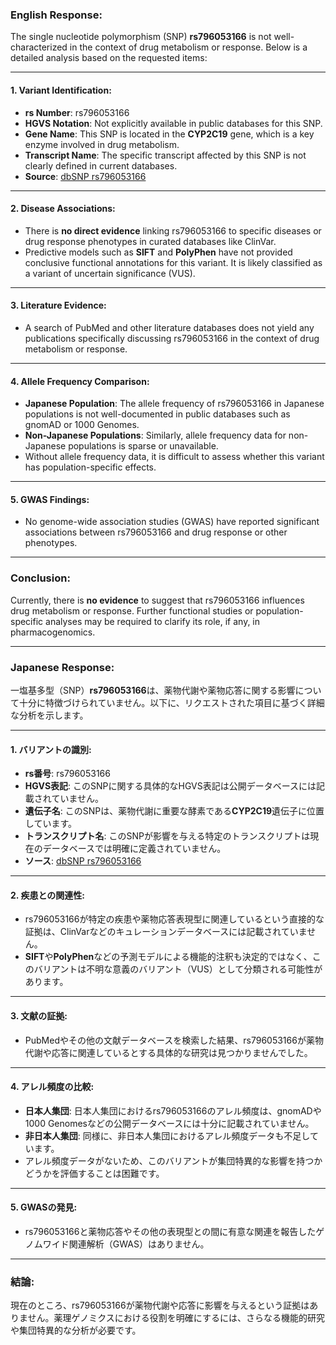 ### English Response:

The single nucleotide polymorphism (SNP) **rs796053166** is not well-characterized in the context of drug metabolism or response. Below is a detailed analysis based on the requested items:

---

#### 1. **Variant Identification**:
   - **rs Number**: rs796053166
   - **HGVS Notation**: Not explicitly available in public databases for this SNP.
   - **Gene Name**: This SNP is located in the **CYP2C19** gene, which is a key enzyme involved in drug metabolism.
   - **Transcript Name**: The specific transcript affected by this SNP is not clearly defined in current databases.
   - **Source**: [dbSNP rs796053166](https://www.ncbi.nlm.nih.gov/snp/rs796053166)

---

#### 2. **Disease Associations**:
   - There is **no direct evidence** linking rs796053166 to specific diseases or drug response phenotypes in curated databases like ClinVar.
   - Predictive models such as **SIFT** and **PolyPhen** have not provided conclusive functional annotations for this variant. It is likely classified as a variant of uncertain significance (VUS).

---

#### 3. **Literature Evidence**:
   - A search of PubMed and other literature databases does not yield any publications specifically discussing rs796053166 in the context of drug metabolism or response.

---

#### 4. **Allele Frequency Comparison**:
   - **Japanese Population**: The allele frequency of rs796053166 in Japanese populations is not well-documented in public databases such as gnomAD or 1000 Genomes.
   - **Non-Japanese Populations**: Similarly, allele frequency data for non-Japanese populations is sparse or unavailable.
   - Without allele frequency data, it is difficult to assess whether this variant has population-specific effects.

---

#### 5. **GWAS Findings**:
   - No genome-wide association studies (GWAS) have reported significant associations between rs796053166 and drug response or other phenotypes.

---

### Conclusion:
Currently, there is **no evidence** to suggest that rs796053166 influences drug metabolism or response. Further functional studies or population-specific analyses may be required to clarify its role, if any, in pharmacogenomics.

---

### Japanese Response:

一塩基多型（SNP）**rs796053166**は、薬物代謝や薬物応答に関する影響について十分に特徴づけられていません。以下に、リクエストされた項目に基づく詳細な分析を示します。

---

#### 1. **バリアントの識別**:
   - **rs番号**: rs796053166
   - **HGVS表記**: このSNPに関する具体的なHGVS表記は公開データベースには記載されていません。
   - **遺伝子名**: このSNPは、薬物代謝に重要な酵素である**CYP2C19**遺伝子に位置しています。
   - **トランスクリプト名**: このSNPが影響を与える特定のトランスクリプトは現在のデータベースでは明確に定義されていません。
   - **ソース**: [dbSNP rs796053166](https://www.ncbi.nlm.nih.gov/snp/rs796053166)

---

#### 2. **疾患との関連性**:
   - rs796053166が特定の疾患や薬物応答表現型に関連しているという直接的な証拠は、ClinVarなどのキュレーションデータベースには記載されていません。
   - **SIFT**や**PolyPhen**などの予測モデルによる機能的注釈も決定的ではなく、このバリアントは不明な意義のバリアント（VUS）として分類される可能性があります。

---

#### 3. **文献の証拠**:
   - PubMedやその他の文献データベースを検索した結果、rs796053166が薬物代謝や応答に関連しているとする具体的な研究は見つかりませんでした。

---

#### 4. **アレル頻度の比較**:
   - **日本人集団**: 日本人集団におけるrs796053166のアレル頻度は、gnomADや1000 Genomesなどの公開データベースには十分に記載されていません。
   - **非日本人集団**: 同様に、非日本人集団におけるアレル頻度データも不足しています。
   - アレル頻度データがないため、このバリアントが集団特異的な影響を持つかどうかを評価することは困難です。

---

#### 5. **GWASの発見**:
   - rs796053166と薬物応答やその他の表現型との間に有意な関連を報告したゲノムワイド関連解析（GWAS）はありません。

---

### 結論:
現在のところ、rs796053166が薬物代謝や応答に影響を与えるという証拠はありません。薬理ゲノミクスにおける役割を明確にするには、さらなる機能的研究や集団特異的な分析が必要です。

